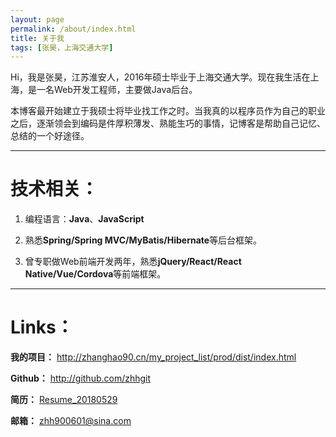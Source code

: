 ```yaml
---
layout: page
permalink: /about/index.html
title: 关于我
tags: [张昊，上海交通大学]
---
```


Hi，我是张昊，江苏淮安人，2016年硕士毕业于上海交通大学。现在我生活在上海，是一名Web开发工程师，主要做Java后台。

本博客最开始建立于我硕士将毕业找工作之时。当我真的以程序员作为自己的职业之后，逐渐领会到编码是件厚积薄发、熟能生巧的事情，记博客是帮助自己记忆、总结的一个好途径。

------------------------------------------------------

# 技术相关：

1. 编程语言：**Java**、**JavaScript**

2. 熟悉**Spring/Spring MVC/MyBatis/Hibernate**等后台框架。

3. 曾专职做Web前端开发两年，熟悉**jQuery/React/React Native/Vue/Cordova**等前端框架。

------------------------------------------------------

# Links：

**我的项目：** <http://zhanghao90.cn/my_project_list/prod/dist/index.html>

**Github：** <http://github.com/zhhgit>

**简历：** [Resume_20180529](http://zhanghao90.cn/simple_resume/html/index.html)

**邮箱：** [zhh900601@sina.com](mailto:zhh900601@sina.com)